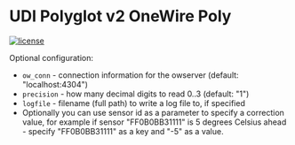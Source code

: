 # UDI Polyglot v2 OneWire Poly

[![license](https://img.shields.io/github/license/mashape/apistatus.svg)](https://github.com/exking/udi-onewire-poly/blob/master/LICENSE)

Optional configuration:
 - `ow_conn` - connection information for the owserver (default: "localhost:4304")
 - `precision` - how many decimal digits to read 0..3 (default: "1")
 - `logfile` - filename (full path) to write a log file to, if specified
 - Optionally you can use sensor id as a parameter to specify a correction value, for example if sensor "FF0B0BB31111" is 5 degrees Celsius ahead - specify "FF0B0BB31111" as a key and "-5" as a value.
